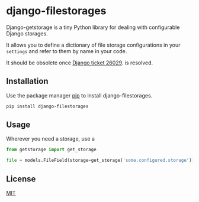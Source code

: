 # django-filestorages

Django-getstorage is a tiny Python library for dealing with configurable
Django storages.

It allows you to define a dictionary of file storage configurations
in your `settings` and refer to them by name in your code.

It should be obsolete once [Django ticket 26029](https://code.djangoproject.com/ticket/26029).
is resolved.


## Installation

Use the package manager [pip](https://pip.pypa.io/en/stable/) to install django-filestorages.

```bash
pip install django-filestorages
```


## Usage

Wherever you need a storage, use a 

```python
from getstorage import get_storage

file = models.FileField(storage=get_storage('some.configured.storage'))
```


## License
[MIT](https://choosealicense.com/licenses/mit/)
